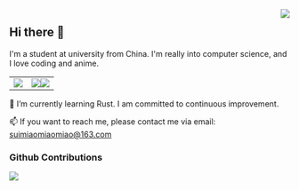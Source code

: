 <img align="right" src="https://count.getloli.com/@kazemoe?name=kazemoe&theme=original-new&padding=7&offset=0&align=top&scale=1&pixelated=1&darkmode=auto">

## Hi there 👋

I'm a student at university from China. I'm really into computer science, and I love coding and anime.

<table align="center">
<tr>
<td><img src="images/doro.jpg"></td>
<td align="center"><img src="https://github-readme-stats.vercel.app/api/top-langs/?username=kazemoe&langs_count=6"><img src="https://github-readme-stats.vercel.app/api/top-langs/?username=kazemoe&layout=compact&langs_count=6"></td>
</tr>
</table>

🌱 I’m currently learning  Rust. I am committed to continuous improvement.

📫 If you want to reach me, please contact me via email: suimiaomiaomiao@163.com

### Github Contributions

<div class="github-contributions">
  <img src="https://github-readme-stats.vercel.app/api?username=kazemoe&show_icons=true&theme=tokynight"></td>
</div>

<!--
**Amiya55/Amiya55** is a ✨ _special_ ✨ repository because its `README.md` (this file) appears on your GitHub profile.

Here are some ideas to get you started:

- 🔭 I’m currently working on ...
- 🌱 I’m currently learning ...
- 👯 I’m looking to collaborate on ...
- 🤔 I’m looking for help with ...
- 💬 Ask me about ...
- 📫 How to reach me: ...
- 😄 Pronouns: ...
- ⚡ Fun fact: ...
-->
